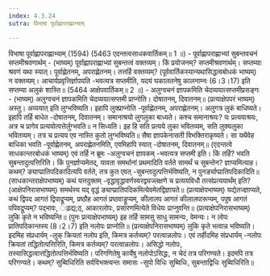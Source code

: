 ```yaml
---
index: 4.3.24
sutra: विभाषा पूर्वाह्णापराह्णाभ्याम्

---
```

 विभाषा पूर्वाह्णापराह्णाभ्याम् (1594) (5463 एदन्तत्वसाधकवार्तिकम्॥ 1 ॥) - पूर्वाह्णापराह्णाभ्यां सुबन्तवचनं सप्तमीश्रवणार्थम् - (भाष्यम्) पूर्वाह्णापराह्णाभ्यां सुबन्तत्वं वक्तव्यम्। किं प्रयोजनम्? सप्तमीश्रवणार्थम्। सप्तम्याः श्रवणं यथा स्यात्। पूर्वाह्णेतनम्, अपराह्णेतनम्। तत्तर्हि वक्तव्यम्? (पूर्ववार्तिकस्यान्यथासिद्धत्वबोधकं भाष्यम्) न वक्तव्यम्। आचार्यप्रवृत्तिर्ज्ञापयति -भवत्यत्र सप्तमीति, यदयं घकालतनेषु कालनाम्नः (6।3।17) इति सप्तम्या अलुकं शास्ति॥ (5464 आक्षेपवार्तिकम्॥ 2 ॥) - अलुग्वचनं ज्ञापकमिति चेदव्ययात्सप्तमीप्रसङ्गः - (भाष्यम्) अलुग्वचनं ज्ञापकमिति चेदव्ययात्सप्तमी प्राप्नोति। दोषातनम्, दिवातनम्॥ (प्रत्याक्षेपपरं भाष्यम्) अस्तु। अव्ययात् इति लुग्भविष्यति। इहापि लुक्प्राप्नोति -पूर्वाह्णेतनम्, अपराह्णेतनम्। अलुगत्र लुकं बाधिष्यते। इहापि तर्हि बाधेत -दोषातनम्, दिवातनम्। समानाश्रयो लुगलुका बाध्यते। कश्च समानाश्रयः? यः प्रत्ययाश्रयः, अत्र च प्रागेव प्रत्ययोत्पत्तेर्लुग्भवति॥ न सिध्यति। इह हि सति प्रत्यये लुका भवितव्यम्, सति लुक्यलुका भवितव्यम्। तत्र च प्रत्यय एव नास्ति कुतो लुग्भविष्यति॥ सैषा ज्ञापकेनासती विभक्तिराकृष्यते। सा यथैवेह बाधिका भवति -पूर्वाह्णेतनम्, अपराह्णेतनमिति, एवमिहापि स्यात् -दोषातनम्, दिवातनम्॥ (एदन्तत्वे साधकान्तरबोधकं भाष्यम्) एवं तर्हि न ब्रूमः -अलुग्वचनं ज्ञापकम् -भवत्यत्र सप्तमी इति। किं तर्हि? भवति सुबन्तादुत्पत्तिरिति। किं पुनर्ज्ञाप्यमेतद्, यावता समर्थानां प्रथमादिति वर्तते सामर्थं च सुबन्तेन? ज्ञाप्यमित्याह। कथम्? ङ्याप्प्रातिपदिकादित्यपि वर्तते, तत्र कुत एवत् -सुबन्तादुत्पत्तिर्भविष्यति, न पुनर्ङ्याप्प्रातिपदिकादिति॥ (साधकान्तराक्षेपभाष्यम्) कथं यत्तदुक्तम् -वृद्धावृद्धावर्णस्वरद्व्यज्लक्षणे च प्रत्ययविधौ तत्संप्रत्ययार्थंम् इति? (आक्षेपनिरासभाष्यम्) समर्थस्य यद् वृद्धं ङ्याप्प्रातिपदिकमित्येवमेतद्विज्ञायते॥ (प्रत्याक्षेपभाष्यम्) यद्येतज्ज्ञाप्यते, कथं द्विपद आगतं द्विपाद्रूप्यम्, प्रष्ठौह आगतं प्रष्ठवाड्रूप्यम्, कीलालप आगतं कीलालपारूप्यम्, पपुष आगतं पपिवद्रूप्यम्? पद्भावः, ःढ़द्य;ठ्, आकारलोपः, प्रसारणमित्येते विधेयः प्राप्नुवन्ति॥ (प्रत्याक्षेपनिरासभाष्यम्) लुकि कृते न भविष्यन्ति॥ (पुनः प्रत्याक्षेपभाष्यम्) इह तर्हि सामसु साधु सामन्यः, वेमन्यः। न लोपः प्रातिपदिकान्तस्य (8।2।7) इति नलोपः प्राप्नोति॥ (प्रत्याक्षेपनिरासभाष्यम्) लुकि कृते भत्वान्न भविष्यति। इदमिह संप्रधार्यम् -लुक् क्रियतां नलोप इति, किमत्र कर्तव्यम्? परत्वान्नलोपः। एवं तर्हीदमिह संप्रधार्यम् -नलोपः क्रियतां तद्धितोत्पत्तिरिति, किमत्र कर्तव्यम्? परत्वान्नलोपः। असिद्धो नलोपः, तस्यासिद्धत्वात्तद्धितोत्पत्तिर्भविष्यति। परिगणितेषु कार्येषु नलोपोऽसिद्धः, न चेदं तत्र परिगण्यते। इदमपि तत्र परिगण्यते। कथम्? सुब्विधिरिति सर्वविभक्त्यन्तः समासः -सुपो विधिः सुब्विधिः, सुबन्ताद्विधिः सुब्विधिरिति॥ 